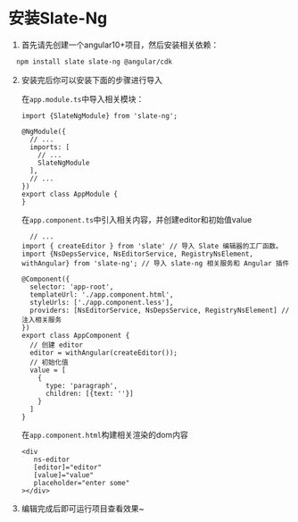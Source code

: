 # 安装Slate-Ng

1. 首先请先创建一个angular10+项目，然后安装相关依赖：
```zsh
  npm install slate slate-ng @angular/cdk
```
2. 安装完后你可以安装下面的步骤进行导入
    
    在`app.module.ts`中导入相关模块：
    ```
    import {SlateNgModule} from 'slate-ng';
    
    @NgModule({
      // ...
      imports: [
        // ...
        SlateNgModule
      ],
      // ...
    })
    export class AppModule {
    }
    ```
    在`app.component.ts`中引入相关内容，并创建editor和初始值value
    ```
      // ...
    import { createEditor } from 'slate' // 导入 Slate 编辑器的工厂函数。
    import {NsDepsService, NsEditorService, RegistryNsElement, withAngular} from 'slate-ng'; // 导入 slate-ng 相关服务和 Angular 插件
    
    @Component({
      selector: 'app-root',
      templateUrl: './app.component.html',
      styleUrls: ['./app.component.less'],
      providers: [NsEditorService, NsDepsService, RegistryNsElement] // 注入相关服务
    })
    export class AppComponent {
      // 创建 editor
      editor = withAngular(createEditor());
      // 初始化值
      value = [
        {
          type: 'paragraph',
          children: [{text: ''}]
        }
      ]
    }
    ```
    在`app.component.html`构建相关渲染的dom内容
    ```
    <div
       ns-editor
       [editor]="editor"
       [value]="value"
       placeholder="enter some"
    ></div>   
    ```
3. 编辑完成后即可运行项目查看效果~

